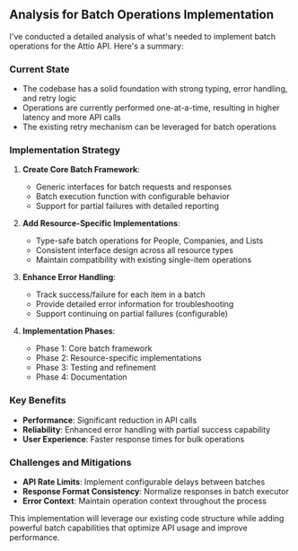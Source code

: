 ## Analysis for Batch Operations Implementation

I've conducted a detailed analysis of what's needed to implement batch operations for the Attio API. Here's a summary:

### Current State
- The codebase has a solid foundation with strong typing, error handling, and retry logic
- Operations are currently performed one-at-a-time, resulting in higher latency and more API calls
- The existing retry mechanism can be leveraged for batch operations

### Implementation Strategy
1. **Create Core Batch Framework**:
   - Generic interfaces for batch requests and responses
   - Batch execution function with configurable behavior
   - Support for partial failures with detailed reporting

2. **Add Resource-Specific Implementations**:
   - Type-safe batch operations for People, Companies, and Lists
   - Consistent interface design across all resource types
   - Maintain compatibility with existing single-item operations

3. **Enhance Error Handling**:
   - Track success/failure for each item in a batch
   - Provide detailed error information for troubleshooting
   - Support continuing on partial failures (configurable)

4. **Implementation Phases**:
   - Phase 1: Core batch framework
   - Phase 2: Resource-specific implementations
   - Phase 3: Testing and refinement
   - Phase 4: Documentation

### Key Benefits
- **Performance**: Significant reduction in API calls
- **Reliability**: Enhanced error handling with partial success capability
- **User Experience**: Faster response times for bulk operations

### Challenges and Mitigations
- **API Rate Limits**: Implement configurable delays between batches
- **Response Format Consistency**: Normalize responses in batch executor
- **Error Context**: Maintain operation context throughout the process

This implementation will leverage our existing code structure while adding powerful batch capabilities that optimize API usage and improve performance.
